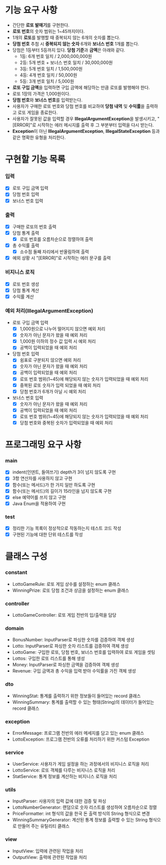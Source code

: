 # 기능 요구 사항

- 간단한 **로또 발매기**를 구현한다.
- **로또 번호**의 숫자 범위는 1~45까지이다.
- 1개의 **로또**를 발행할 때 중복되지 않는 6개의 숫자를 뽑는다.
- **당첨 번호** 추첨 시 **중복되지 않는 숫자** 6개와 **보너스 번호** 1개를 뽑는다.
- 당첨은 1등부터 5등까지 있다. **당첨 기준**과 **금액**은 아래와 같다.
    - 1등: 6개 번호 일치 / 2,000,000,000원
    - 2등: 5개 번호 + 보너스 번호 일치 / 30,000,000원
    - 3등: 5개 번호 일치 / 1,500,000원
    - 4등: 4개 번호 일치 / 50,000원
    - 5등: 3개 번호 일치 / 5,000원
- **로또 구입 금액**을 입력하면 구입 금액에 해당하는 만큼 로또를 발행해야 한다.
- 로또 1장의 가격은 1,000원이다.
- **당첨 번호**와 **보너스 번호**를 입력받는다.
- 사용자가 구매한 로또 번호와 당첨 번호를 비교하여 **당첨 내역** 및 **수익률**을 출력하고 로또 게임을 종료한다.
- 사용자가 잘못된 값을 입력할 경우 **IllegalArgumentException**을 발생시키고, "[ERROR]"로 시작하는 에러 메시지를 출력 후 그 부분부터 입력을 다시 받는다.
- **Exception**이 아닌 **IllegalArgumentException**, **IllegalStateException** 등과 같은 명확한 유형을 처리한다.

# 구현할 기능 목록

### 입력

- [x] 로또 구입 금액 입력
- [x] 당첨 번호 입력
- [x] 보너스 번호 입력

### 출력

- [x] 구매한 로또의 번호 출력
- [x] 당첨 통계 출력
    - [x] 로또 번호를 오름차순으로 정렬하여 출력
- [x] 총 수익률 출력
    - [x] 소수점 둘째 자리에서 반올림하여 출력
- [x] 예외 상황 시 "[ERROR]"로 시작하는 에러 문구를 출력

### 비지니스 로직

- [x] 로또 번호 생성
- [x] 당첨 통계 계산
- [x] 수익률 계산

### 예외 처리(IllegalArgumentException)

- 로또 구입 금액 입력
    - [x] 1,000원으로 나누어 떨어지지 않으면 예외 처리
    - [x] 숫자가 아닌 문자가 왔을 때 예외 처리
    - [x] 1,000원 이하의 정수 값 입력 시 예외 처리
    - [x] 공백이 입력되었을 때 예외 처리
- 당첨 번호 입력
    - [x] 쉼표로 구분되지 않으면 예외 처리
    - [x] 숫자가 아닌 문자가 왔을 때 예외 처리
    - [x] 공백이 입력되었을 때 예외 처리
    - [x] 로또 번호 범위(1~45)에 해당되지 않는 숫자가 입력되었을 때 예외 처리
    - [x] 중복된 로또 숫자가 입력 되었을 때 예외 처리
    - [x] 당첨 번호가 6개가 아닐 시 예외 처리
- 보너스 번호 입력
    - [x] 숫자가 아닌 문자가 왔을 때 예외 처리
    - [x] 공백이 입력되었을 때 예외 처리
    - [x] 로또 번호 범위(1~45)에 해당되지 않는 숫자가 입력되었을 때 예외 처리
    - [x] 당첨 번호와 중복된 숫자가 입력되었을 때 예외 처리

# 프로그래밍 요구 사항

### main

- [x] indent(인덴트, 들여쓰기) depth가 3이 넘지 않도록 구현
- [x] 3항 연산자를 사용하지 않고 구현
- [x] 함수(또는 메서드)가 한 가지 일만 하도록 구현
- [x] 함수(또는 메서드)의 길이가 15라인을 넘지 않도록 구현
- [x] else 예약어를 쓰지 않고 구현
- [x] Java Enum을 적용하여 구현

### test

- [x] 정리한 기능 목록이 정상적으로 작동하는지 테스트 코드 작성
- [x] 구현된 기능에 대한 단위 테스트를 작성

# 클래스 구성

### constant

- LottoGameRule: 로또 게임 상수를 설정하는 enum 클래스
- WinningPrize: 로또 당첨 조건과 상금을 설정하는 enum 클래스

### controller

- LottoGameController: 로또 게임 전반의 입/출력을 담당

### domain

- BonusNumber: InputParser로 파싱한 숫자를 검증하여 객체 생성
- Lotto: InputParser로 파싱한 숫자 리스트를 검증하여 객체 생성
- LottoGame: 구입한 로또, 당첨 번호, 보너스 번호를 입력하여 로또 게임을 셋팅
- Lottos: 구입한 로또 리스트를 통해 생성
- Money: InputParser로 파싱한 금액을 검증하여 객체 생성
- Revenue: 구입 금액과 총 수익을 입력 받아 수익률을 가진 객체 생성

### dto

- WinningStat: 통계를 출력하기 위한 정보들이 들어있는 record 클래스
- WinningSummary: 통계를 출력할 수 있는 형태(String)의 데이터가 들어있는 record 클래스

### exception

- ErrorMessage: 프로그램 전반의 에러 메세지를 담고 있는 enum 클래스
- LottoException: 프로그램 전반의 오류를 처리하기 위한 커스텀 Exception

### service

- UserService: 사용자가 게임 설정을 하는 과정에서의 비지니스 로직을 처리
- LottoService: 로또 객체를 다루는 비지니스 로직을 처리
- StatService: 통계 정보를 계산하는 비지니스 로직을 처리

### utils

- InputParser: 사용자의 입력 값에 대한 검증 및 파싱
- LottoNumberGenerator: 랜덤으로 숫자 리스트를 생성하여 오름차순으로 정렬
- PriceFormatter: int 형식의 값을 한국 돈 출력 방식의 String 형식으로 변경
- WinningSummaryGenerator: 계산된 통계 정보를 출력할 수 있는 String 형식으로 만들어 주는 유틸리티 클래스

### view

- InputView: 입력에 관련된 작업을 처리
- OutputView: 출력에 관련된 작업을 처리